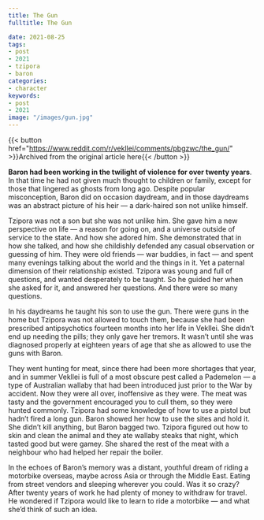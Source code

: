 ```yaml
---
title: The Gun
fulltitle: The Gun

date: 2021-08-25
tags:
- post
- 2021
- tzipora
- baron
categories:
- character
keywords:
- post
- 2021
image: "/images/gun.jpg"
---
```


{{< button href="https://www.reddit.com/r/vekllei/comments/pbgzwc/the_gun/" >}}Archived from the original article here{{< /button >}}

**Baron had been working in the twilight of violence for over twenty years**. In that time he had not given much thought to children or family, except for those that lingered as ghosts from long ago. Despite popular misconception, Baron did on occasion daydream, and in those daydreams was an abstract picture of his heir — a dark-haired son not unlike himself.

Tzipora was not a son but she was not unlike him. She gave him a new perspective on life — a reason for going on, and a universe outside of service to the state. And how she adored him. She demonstrated that in how she talked, and how she childishly defended any casual observation or guessing of him. They were old friends — war buddies, in fact — and spent many evenings talking about the world and the things in it. Yet a paternal dimension of their relationship existed. Tzipora was young and full of questions, and wanted desperately to be taught. So he guided her when she asked for it, and answered her questions. And there were so many questions.

In his daydreams he taught his son to use the gun. There were guns in the home but Tzipora was not allowed to touch them, because she had been prescribed antipsychotics fourteen months into her life in Vekllei. She didn’t end up needing the pills; they only gave her tremors. It wasn’t until she was diagnosed properly at eighteen years of age that she as allowed to use the guns with Baron.

They went hunting for meat, since there had been more shortages that year, and in summer Vekllei is full of a most obscure pest called a Pademelon — a type of Australian wallaby that had been introduced just prior to the War by accident. Now they were all over, inoffensive as they were. The meat was tasty and the government encouraged you to cull them, so they were hunted commonly. Tzipora had some knowledge of how to use a pistol but hadn’t fired a long gun. Baron showed her how to use the sites and hold it. She didn’t kill anything, but Baron bagged two. Tzipora figured out how to skin and clean the animal and they ate wallaby steaks that night, which tasted good but were gamey. She shared the rest of the meat with a neighbour who had helped her repair the boiler.

In the echoes of Baron’s memory was a distant, youthful dream of riding a motorbike overseas, maybe across Asia or through the Middle East. Eating from street vendors and sleeping wherever you could. Was it so crazy? After twenty years of work he had plenty of money to withdraw for travel. He wondered if Tzipora would like to learn to ride a motorbike — and what she’d think of such an idea.
